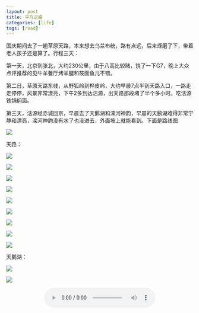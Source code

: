 ```yaml
---
layout: post
title: 平凡之路
categories: [life]
tags: [road]
---
```



国庆期间去了一趟草原天路，本来想去乌兰布统，路有点远，后来琢磨了下，带着老人孩子还是算了。行程三天：

第一天，北京到张北，大约230公里，由于八高比较赌，饶了一下G7，晚上大众点评推荐的见牛羊餐厅烤羊腿和莜面鱼儿不错。

第二日，草原天路东线，从野狐岭到桦皮岭，大约早晨7点半到天路入口，一路走走停停，风景非常漂亮，下午2多到达沽源，出天路那段堵了半个多小时。吃沽源铁锅焖面。

第三天，沽源经赤诚回京，早晨去了天鹅湖和滦河神韵，早晨的天鹅湖难得非常宁静和漂亮，滦河神韵没有水了也没进去，外面坡上就能看到。下面是路线图

![](http://mattma2009.qiniudn.com/20141007ontheroad%2Froute.jpg)

天路：

![](http://mattma2009.qiniudn.com/20141007ontheroad%2FIMG_20141005_113208_%E5%89%AF%E6%9C%AC.jpg)

![](http://mattma2009.qiniudn.com/20141007ontheroad%2FIMG_5216_%E5%89%AF%E6%9C%AC.jpg)

![](http://mattma2009.qiniudn.com/20141007ontheroad%2FIMG_5303_%E5%89%AF%E6%9C%AC.jpg)

![](http://mattma2009.qiniudn.com/20141007ontheroad%2FIMG_5330_%E5%89%AF%E6%9C%AC.jpg)

![](http://mattma2009.qiniudn.com/20141007ontheroad%2FIMG_20141005_101945_%E5%89%AF%E6%9C%AC_%E5%89%AF%E6%9C%AC.jpg)

![](http://mattma2009.qiniudn.com/20141007ontheroad%2FIMG_20141005_105132_%E5%89%AF%E6%9C%AC.jpg)


![](http://mattma2009.qiniudn.com/20141007ontheroad%2FIMG_5375_%E5%89%AF%E6%9C%AC.jpg)

![](http://mattma2009.qiniudn.com/20141007ontheroad%2FIMG_5371_%E5%89%AF%E6%9C%AC.jpg)

![](http://mattma2009.qiniudn.com/20141007ontheroad%2FIMG_5435_%E5%89%AF%E6%9C%AC.jpg)

天鹅湖：

![](http://mattma2009.qiniudn.com/20141007ontheroad%2FIMG_5463_%E5%89%AF%E6%9C%AC_%E5%89%AF%E6%9C%AC.jpg)

![](http://mattma2009.qiniudn.com/20141007ontheroad%2FIMG_5465_%E5%89%AF%E6%9C%AC.jpg)


<div align="center">
<audio controls="controls" autoplay="autoplay" loop="loop">
  <source src="http://mattma2009.qiniudn.com/20141007ontheroad%2F%E5%B9%B3%E5%87%A1%E4%B9%8B%E8%B7%AF.mp3" type="audio/mpeg">
Your browser does not support the audio tag.
</audio>
</div>